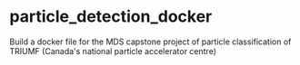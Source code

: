 # particle_detection_docker
Build a docker file for the MDS capstone project of particle classification of TRIUMF (Canada's national particle accelerator centre)  
